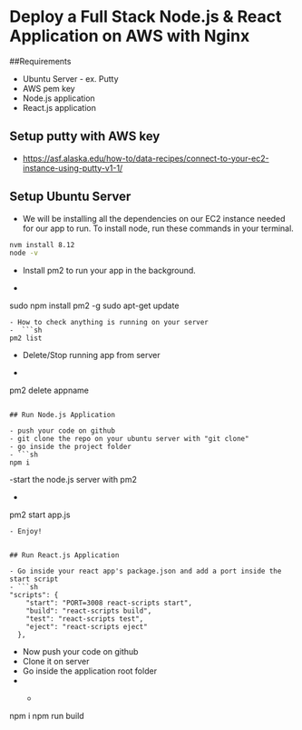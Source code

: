 # Deploy a Full Stack Node.js & React Application on AWS with Nginx 

##Requirements

- Ubuntu Server - ex. Putty
- AWS pem key
- Node.js application
- React.js application

## Setup putty with AWS key
- https://asf.alaska.edu/how-to/data-recipes/connect-to-your-ec2-instance-using-putty-v1-1/

## Setup Ubuntu Server

- We will be installing all the dependencies on our EC2 instance needed for our app to run. To install node, run these commands in your terminal.

 ```sh
nvm install 8.12
node -v
``` 

- Install pm2 to run your app in the background.
- ```sh
sudo npm install pm2 -g
sudo apt-get update
``` 
- How to check anything is running on your server
-  ```sh
pm2 list
``` 
- Delete/Stop running app from server
-  ```sh
pm2 delete appname
``` 

## Run Node.js Application

- push your code on github
- git clone the repo on your ubuntu server with "git clone"
- go inside the project folder
- ```sh
npm i
```
-start the node.js server with pm2 
- ```sh
pm2 start app.js
```
- Enjoy!


## Run React.js Application

- Go inside your react app's package.json and add a port inside the start script
- ```sh
"scripts": {
    "start": "PORT=3008 react-scripts start",
    "build": "react-scripts build",
    "test": "react-scripts test",
    "eject": "react-scripts eject"
  },
```
- Now push your code on github
- Clone it on server
- Go inside the application root folder
- - ```sh
npm i
npm run build


```
